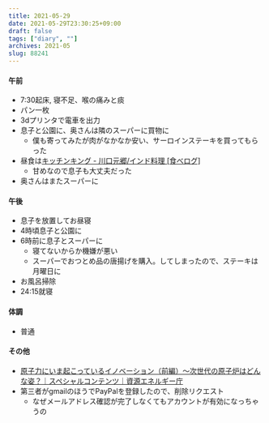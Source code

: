 ```yaml
---
title: 2021-05-29
date: 2021-05-29T23:30:25+09:00
draft: false
tags: ["diary", ""]
archives: 2021-05
slug: 88241
---
```

#### 午前
- 7:30起床, 寝不足、喉の痛みと痰
- パン一枚
- 3dプリンタで電車を出力
- 息子と公園に、奥さんは隣のスーパーに買物に
  - 僕も寄ってみたが肉がなかなか安い、サーロインステーキを買ってもらった
- 昼食は[キッチンキング - 川口元郷/インド料理 [食べログ]](https://tabelog.com/saitama/A1102/A110201/11025815/)
  - 甘めなので息子も大丈夫だった
- 奥さんはまたスーパーに
#### 午後
- 息子を放置してお昼寝
- 4時頃息子と公園に
- 6時前に息子とスーパーに
  - 寝てないからか機嫌が悪い
  - スーパーでおつとめ品の唐揚げを購入。してしまったので、ステーキは月曜日に
- お風呂掃除
- 24:15就寝
#### 体調
- 普通
#### その他
- [原子力にいま起こっているイノベーション（前編）～次世代の原子炉はどんな姿？｜スペシャルコンテンツ｜資源エネルギー庁](https://www.enecho.meti.go.jp/about/special/johoteikyo/smr_01.html)
- 第三者がgmailのほうでPayPalを登録したので、削除リクエスト
  - なぜメールアドレス確認が完了しなくてもアカウントが有効になっちゃうの